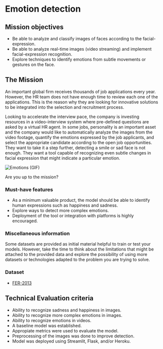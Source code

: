 # Emotion detection

## Mission objectives

- Be able to analyze and classify images of faces according to the facial-expression.
- Be able to analyze real-time images (video streaming) and implement facial-expression recognition.
- Explore techniques to identify emotions from subtle movements or gestures on the face.

## The Mission

An important global firm receives thousands of job applications every year. However, the HR team does not have
enough time to review each one of the applications. This is the reason why they are looking for innovative solutions
to be integrated into the selection and recruitment process.

Looking to accelerate the interview pace, the company is investing resources in a video-interview system where pre-defined questions are asked by a virtual HR agent. In some jobs, personality is an important asset and the company would like to automatically analyze the images from the video footage, quantify the emotions expressed by the job applicants, and select the appropriate candidate according to the open job opportunities. They want to take it a step further, detecting a smile or sad face is not enough. They want a tool capable of recognizing even subtle changes in facial expression that might
indicate a particular emotion.

![Emotions (GIF)](https://media.giphy.com/media/84rG9j2H62hwc/giphy.gif)

Are you up to the mission?

### Must-have features

- As a minimum valuable product, the model should be able to identify human expressions such as happiness and sadness.
- Explore ways to detect more complex emotions.
- Deployment of the tool or integration with platforms is highly encouraged.

### Miscellaneous information

Some datasets are provided as initial material helpful to train or test your models. However, take the time to think
about the limitations that might be attached to the provided data and explore the possibility of using more datasets
or technologies adapted to the problem you are trying to solve.

### Dataset

- [FER-2013](https://www.kaggle.com/msambare/fer2013)


## Technical Evaluation criteria

- Ability to recognize sadness and happiness in images.
- Ability to recognize more complex emotions in images.
- Ability to recognize emotions in videos.
- A baseline model was established.
- Appropiate metrics were used to evaluate the model.
- Preprocessing of the images was done to improve detection.
- Model was deployed using Streamlit, Flask, and/or Heroku.



